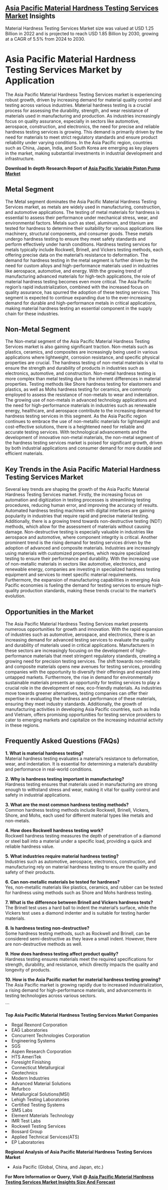 <h2><a href="https://www.verifiedmarketreports.com/download-sample/?rid=436726&amp;utm_source=Github-Feb&amp;utm_medium=225" target="_blank">Asia Pacific Material Hardness Testing Services Market</a> Insights</h2><p>Material Hardness Testing Services Market size was valued at USD 1.25 Billion in 2022 and is projected to reach USD 1.85 Billion by 2030, growing at a CAGR of 5.5% from 2024 to 2030.</p><p><h1>Asia Pacific Material Hardness Testing Services Market by Application</h1> <p>The Asia Pacific Material Hardness Testing Services market is experiencing robust growth, driven by increasing demand for material quality control and testing across various industries. Material hardness testing is a crucial process for assessing the durability, strength, and wear resistance of materials used in manufacturing and production. As industries increasingly focus on quality assurance, especially in sectors like automotive, aerospace, construction, and electronics, the need for precise and reliable hardness testing services is growing. This demand is primarily driven by the need for materials to meet strict regulatory standards and ensure product reliability under varying conditions. In the Asia Pacific region, countries such as China, Japan, India, and South Korea are emerging as key players in the market, making substantial investments in industrial development and infrastructure. <p><strong>Download In depth Research Report of <a href="https://www.verifiedmarketreports.com/download-sample/?rid=236118&amp;utm_source=Pulse-Dec&amp;utm_medium=225" target="_blank">Asia Pacific Variable Piston Pump Market</a></strong></p> <h2>Metal Segment</h2> <p>The Metal segment dominates the Asia Pacific Material Hardness Testing Services market, as metals are widely used in manufacturing, construction, and automotive applications. The testing of metal materials for hardness is essential to assess their performance under mechanical stress, wear, and environmental factors. Metals such as steel, aluminum, and titanium are tested for hardness to determine their suitability for various applications like machinery, structural components, and consumer goods. These metals undergo hardness testing to ensure they meet safety standards and perform effectively under harsh conditions. Hardness testing services for metals typically include Rockwell, Brinell, and Vickers testing methods, each offering precise data on the material’s resistance to deformation. The demand for hardness testing in the metal segment is further driven by the need for custom alloys and high-performance materials used in industries like aerospace, automotive, and energy. With the growing trend of manufacturing advanced materials for high-tech applications, the role of material hardness testing becomes even more critical. The Asia Pacific region’s rapid industrialization, combined with the increased focus on quality assurance, has spurred the adoption of these testing services. This segment is expected to continue expanding due to the ever-increasing demand for durable and high-performance metals in critical applications, making material hardness testing an essential component in the supply chain for these industries.</p> <h2>Non-Metal Segment</h2> <p>The Non-metal segment of the Asia Pacific Material Hardness Testing Services market is also gaining significant traction. Non-metals such as plastics, ceramics, and composites are increasingly being used in various applications where lightweight, corrosion resistance, and specific physical properties are crucial. The hardness testing of non-metal materials is vital to ensure the strength and durability of products in industries such as electronics, automotive, and construction. Non-metal hardness testing is more complex than metal testing due to the inherent differences in material properties. Testing methods like Shore hardness testing for elastomers and plastics, as well as Mohs hardness testing for ceramics, are commonly employed to assess the resistance of non-metals to wear and indentation. The growing use of non-metals in advanced technology applications and the need for high-performance materials in industries such as renewable energy, healthcare, and aerospace contribute to the increasing demand for hardness testing services in this segment. As the Asia Pacific region continues to embrace the use of non-metallic materials for lightweight and cost-effective solutions, there is a heightened need for reliable and accurate testing services. With technological advancements and the development of innovative non-metal materials, the non-metal segment of the hardness testing services market is poised for significant growth, driven by both industrial applications and consumer demand for more durable and efficient materials.</p> <h2>Key Trends in the Asia Pacific Material Hardness Testing Services Market</h2> <p>Several key trends are shaping the growth of the Asia Pacific Material Hardness Testing Services market. Firstly, the increasing focus on automation and digitization in testing processes is streamlining testing procedures, reducing human error, and improving the accuracy of results. Automated hardness testing machines with digital interfaces are gaining popularity in industries that require rapid and precise material testing. Additionally, there is a growing trend towards non-destructive testing (NDT) methods, which allow for the assessment of materials without causing damage. Non-destructive testing is especially valuable in industries like aerospace and automotive, where component integrity is critical. Another prominent trend is the rising demand for testing services driven by the adoption of advanced and composite materials. Industries are increasingly using materials with customized properties, which require specialized testing to ensure their performance and durability. With the increasing use of non-metallic materials in sectors like automotive, electronics, and renewable energy, companies are investing in specialized hardness testing equipment and services to meet specific material requirements. Furthermore, the expansion of manufacturing capabilities in emerging Asia Pacific economies is fueling the demand for testing services to ensure high-quality production standards, making these trends crucial to the market’s evolution.</p> <h2>Opportunities in the Market</h2> <p>The Asia Pacific Material Hardness Testing Services market presents numerous opportunities for growth and innovation. With the rapid expansion of industries such as automotive, aerospace, and electronics, there is an increasing demand for advanced testing services to evaluate the quality and durability of materials used in critical applications. Manufacturers in these sectors are increasingly focusing on the development of high-performance materials that meet stringent regulatory standards, creating a growing need for precision testing services. The shift towards non-metallic and composite materials opens new avenues for testing services, providing companies with the opportunity to diversify their offerings and expand into untapped markets. Furthermore, the rise in demand for environmentally sustainable materials presents an opportunity for testing services to play a crucial role in the development of new, eco-friendly materials. As industries move towards greener alternatives, testing companies can offer their expertise in evaluating the hardness and performance of these materials, ensuring they meet industry standards. Additionally, the growth of manufacturing activities in developing Asia Pacific countries, such as India and Vietnam, offers promising opportunities for testing service providers to cater to emerging markets and capitalize on the increasing industrial activity in these regions.</p> <h2>Frequently Asked Questions (FAQs)</h2> <p><strong>1. What is material hardness testing?</strong><br> Material hardness testing evaluates a material’s resistance to deformation, wear, and indentation. It is essential for determining a material’s durability and performance in real-world conditions.</p> <p><strong>2. Why is hardness testing important in manufacturing?</strong><br> Hardness testing ensures that materials used in manufacturing are strong enough to withstand stress and wear, making it vital for quality control and safety in industrial applications.</p> <p><strong>3. What are the most common hardness testing methods?</strong><br> Common hardness testing methods include Rockwell, Brinell, Vickers, Shore, and Mohs, each used for different material types like metals and non-metals.</p> <p><strong>4. How does Rockwell hardness testing work?</strong><br> Rockwell hardness testing measures the depth of penetration of a diamond or steel ball into a material under a specific load, providing a quick and reliable hardness value.</p> <p><strong>5. What industries require material hardness testing?</strong><br> Industries such as automotive, aerospace, electronics, construction, and manufacturing rely on material hardness testing to ensure the quality and safety of their products.</p> <p><strong>6. Can non-metallic materials be tested for hardness?</strong><br> Yes, non-metallic materials like plastics, ceramics, and rubber can be tested for hardness using methods such as Shore and Mohs hardness testing.</p> <p><strong>7. What is the difference between Brinell and Vickers hardness tests?</strong><br> The Brinell test uses a hard ball to indent the material’s surface, while the Vickers test uses a diamond indenter and is suitable for testing harder materials.</p> <p><strong>8. Is hardness testing non-destructive?</strong><br> Some hardness testing methods, such as Rockwell and Brinell, can be considered semi-destructive as they leave a small indent. However, there are non-destructive methods as well.</p> <p><strong>9. How does hardness testing affect product quality?</strong><br> Hardness testing ensures materials meet the required specifications for strength, durability, and resistance, which directly impacts the quality and longevity of products.</p> <p><strong>10. How is the Asia Pacific market for material hardness testing growing?</strong><br> The Asia Pacific market is growing rapidly due to increased industrialization, a rising demand for high-performance materials, and advancements in testing technologies across various sectors.</p> ```</p><p><strong>Top Asia Pacific Material Hardness Testing Services Market Companies</strong></p><div data-test-id=""><p><li>Regal Rexnord Corporation</li><li> EAG Laboratories</li><li> Concurrent Technologies Corporation</li><li> Engineering Systems</li><li> SGS</li><li> Aspen Research Corporation</li><li> HTS AmeriTek</li><li> Foresight Finishing</li><li> Connecticut Metallurgical</li><li> Geotechnics</li><li> Modern Industries</li><li> Advanced Material Solutions</li><li> Refurbco</li><li> Metallurgical Solutions(MSI)</li><li> Lehigh Testing Laboratories</li><li> Certified Testing Systems</li><li> SMS Labs</li><li> Element Materials Technology</li><li> IMR Test Labs</li><li> Rockwell Testing Services</li><li> Bossard Group</li><li> Applied Technical Services(ATS)</li><li> EP Laboratories</li></p><div><strong>Regional Analysis of&nbsp;Asia Pacific Material Hardness Testing Services Market</strong></div><ul><li dir="ltr"><p dir="ltr">Asia Pacific (Global, China, and Japan, etc.)</p></li></ul><p><strong>For More Information or Query, Visit @&nbsp;</strong><strong><a href="https://www.verifiedmarketreports.com/product/material-hardness-testing-services-market/?utm_source=Github-Feb&amp;utm_medium=225" target="_blank">Asia Pacific Material Hardness Testing Services Market Insights Size And Forecast</a></strong></p></div><h2>&nbsp;</h2><div data-test-id="">&nbsp;</div>
